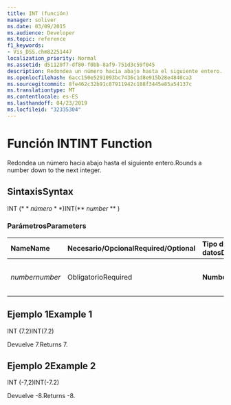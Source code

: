 ```yaml
---
title: INT (función)
manager: soliver
ms.date: 03/09/2015
ms.audience: Developer
ms.topic: reference
f1_keywords:
- Vis_DSS.chm82251447
localization_priority: Normal
ms.assetid: d51120f7-df80-f0bb-8af9-751d3c59f045
description: Redondea un número hacia abajo hasta el siguiente entero.
ms.openlocfilehash: 6acc150e5291093bc7436c1d8e915b28e4840ca3
ms.sourcegitcommit: 8fe462c32b91c87911942c188f3445e85a54137c
ms.translationtype: MT
ms.contentlocale: es-ES
ms.lasthandoff: 04/23/2019
ms.locfileid: "32335304"
---
```

# <a name="int-function"></a><span data-ttu-id="f2e5e-103">Función INT</span><span class="sxs-lookup"><span data-stu-id="f2e5e-103">INT Function</span></span>

<span data-ttu-id="f2e5e-104">Redondea un número hacia abajo hasta el siguiente entero.</span><span class="sxs-lookup"><span data-stu-id="f2e5e-104">Rounds a number down to the next integer.</span></span>
  
## <a name="syntax"></a><span data-ttu-id="f2e5e-105">Sintaxis</span><span class="sxs-lookup"><span data-stu-id="f2e5e-105">Syntax</span></span>

<span data-ttu-id="f2e5e-106">INT (\* \* *número* \* \*)</span><span class="sxs-lookup"><span data-stu-id="f2e5e-106">INT(\*\* *number* \*\* )</span></span> 
  
### <a name="parameters"></a><span data-ttu-id="f2e5e-107">Parámetros</span><span class="sxs-lookup"><span data-stu-id="f2e5e-107">Parameters</span></span>

|<span data-ttu-id="f2e5e-108">**Name**</span><span class="sxs-lookup"><span data-stu-id="f2e5e-108">**Name**</span></span>|<span data-ttu-id="f2e5e-109">**Necesario/Opcional**</span><span class="sxs-lookup"><span data-stu-id="f2e5e-109">**Required/Optional**</span></span>|<span data-ttu-id="f2e5e-110">**Tipo de datos**</span><span class="sxs-lookup"><span data-stu-id="f2e5e-110">**Data Type**</span></span>|<span data-ttu-id="f2e5e-111">**Descripción**</span><span class="sxs-lookup"><span data-stu-id="f2e5e-111">**Description**</span></span>|
|:-----|:-----|:-----|:-----|
| <span data-ttu-id="f2e5e-112">_number_</span><span class="sxs-lookup"><span data-stu-id="f2e5e-112">_number_</span></span> <br/> |<span data-ttu-id="f2e5e-113">Obligatorio</span><span class="sxs-lookup"><span data-stu-id="f2e5e-113">Required</span></span>  <br/> |<span data-ttu-id="f2e5e-114">**Number**</span><span class="sxs-lookup"><span data-stu-id="f2e5e-114">**Number**</span></span> <br/> |<span data-ttu-id="f2e5e-115">Número que desea redondear hacia abajo.</span><span class="sxs-lookup"><span data-stu-id="f2e5e-115">The number to round down.</span></span>  <br/> |
   
## <a name="example-1"></a><span data-ttu-id="f2e5e-116">Ejemplo 1</span><span class="sxs-lookup"><span data-stu-id="f2e5e-116">Example 1</span></span>

<span data-ttu-id="f2e5e-117">INT (7.2)</span><span class="sxs-lookup"><span data-stu-id="f2e5e-117">INT(7.2)</span></span>
  
<span data-ttu-id="f2e5e-118">Devuelve 7.</span><span class="sxs-lookup"><span data-stu-id="f2e5e-118">Returns 7.</span></span>
  
## <a name="example-2"></a><span data-ttu-id="f2e5e-119">Ejemplo 2</span><span class="sxs-lookup"><span data-stu-id="f2e5e-119">Example 2</span></span>

<span data-ttu-id="f2e5e-120">INT (-7,2)</span><span class="sxs-lookup"><span data-stu-id="f2e5e-120">INT(-7.2)</span></span>
  
<span data-ttu-id="f2e5e-121">Devuelve -8.</span><span class="sxs-lookup"><span data-stu-id="f2e5e-121">Returns -8.</span></span>
  

